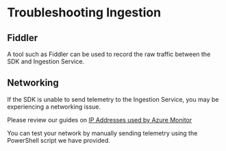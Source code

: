 # Troubleshooting Ingestion

## Fiddler

A tool such as Fiddler can be used to record the raw traffic between the SDK and Ingestion Service.

## Networking

If the SDK is unable to send telemetry to the Ingestion Service, you may be experiencing a networking issue.

Please review our guides on [IP Addresses used by Azure Monitor](https://docs.microsoft.com/azure/azure-monitor/app/ip-addresses)


You can test your network by manually sending telemetry using the PowerShell script we have provided.
